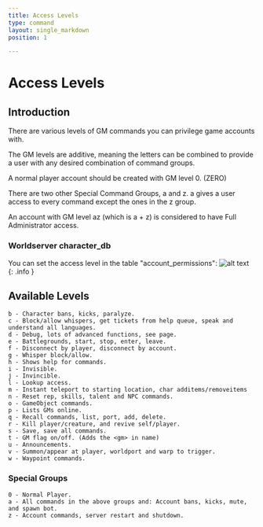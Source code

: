 ```yaml
---
title: Access Levels
type: command
layout: single_markdown
position: 1

---
```

# Access Levels

## Introduction
There are various levels of GM commands you can privilege game accounts with.

The GM levels are additive, meaning the letters can be combined to provide a user with any desired combination of command groups.

A normal player account should be created with GM level 0. (ZERO)

There are two other Special Command Groups, a and z. a gives a user access to every command except the ones in the z group.

An account with GM level az (which is a + z) is considered to have Full Administrator access.


### Worldserver character_db
You can set the access level in the table "account_permissions":
![alt text](/Wiki/images/world_icon_s.jpg "Worldserver logo")
{: .info }

## Available Levels
    b - Character bans, kicks, paralyze.
    c - Block/allow whispers, get tickets from help queue, speak and understand all languages.
    d - Debug, lots of advanced functions, see page.  
    e - Battlegrounds, start, stop, enter, leave.
    f - Disconnect by player, disconnect by account.
    g - Whisper block/allow.
    h - Shows help for commands.
    i - Invisible.
    j - Invincible.
    l - Lookup access.
    m - Instant teleport to starting location, char additems/removeitems
    n - Reset rep, skills, talent and NPC commands.
    o - GameObject commands.
    p - Lists GMs online.
    q - Recall commands, list, port, add, delete.
    r - Kill player/creature, and revive self/player.
    s - Save, save all commands.
    t - GM flag on/off. (Adds the <gm> in name)
    u - Announcements.
    v - Summon/appear at player, worldport and warp to trigger.
    w - Waypoint commands.

### Special Groups
    0 - Normal Player.
    a - All commands in the above groups and: Account bans, kicks, mute, and spawn bot.
    z - Account commands, server restart and shutdown.

